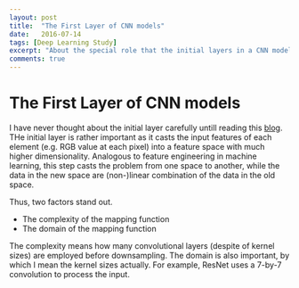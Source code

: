 ```yaml
---
layout: post
title:  "The First Layer of CNN models"
date:   2016-07-14
tags: [Deep Learning Study]
excerpt: "About the special role that the initial layers in a CNN model is playing"
comments: true
---
```


# The First Layer of CNN models

I have never thought about the initial layer carefully untill reading this [blog](http://linkis.com/github.io/kDnqR). THe initial layer is rather important as it casts the input features of each element (e.g. RGB value at each pixel) into a feature space with much higher dimensionality. Analogous to feature engineering in machine learning, this step casts the problem from one space to another, while the data in the new space are (non-)linear combination of the data in the old space. 

Thus, two factors stand out.
+ The complexity of the mapping function
+ The domain of the mapping function

The complexity means how many convolutional layers (despite of kernel sizes) are employed before downsampling. The domain is also important, by which I mean the kernel sizes actually. For example, ResNet uses a 7-by-7 convolution to process the input.

